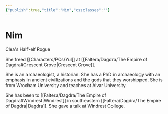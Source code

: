 ```yaml
---
{"publish":true,"title":"Nim","cssclasses":""}
---
```




# Nim

Clea's Half-elf Rogue

She freed [[Characters/PCs/Yul]] at [[Faltera/Dagdra/The Empire of Dagdra#Crescent Grove\|Crescent Grove]].

She is an archaeologist, a historian. She has a PhD in archaeology with an emphasis in ancient civilizations and the gods that they worshipped. She is from Wroxham University and teaches at Alvar University.

She has been to [[Faltera/Dagdra/The Empire of Dagdra#Windrest\|Windrest]] in southeastern [[Faltera/Dagdra/The Empire of Dagdra\|Dagdra]]. She gave a talk at Windrest College.
